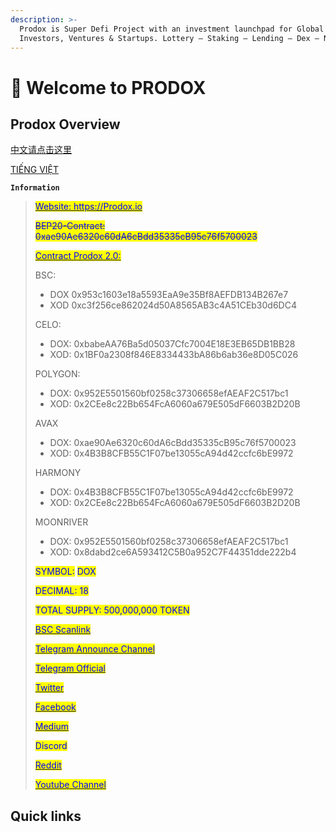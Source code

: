 ```yaml
---
description: >-
  Prodox is Super Defi Project with an investment launchpad for Global
  Investors, Ventures & Startups. Lottery — Staking — Lending — Dex — NFT Market
---
```


# 👋 Welcome to PRODOX

## Prodox Overview

[中文请点击这里](https://docs.prodox.io/cn)

[TIẾNG VIỆT](https://app.gitbook.com/o/VZGqau77kg7We4uxnk5U/s/0BqkHOZByRbOuN38OfA8/)

**`Information`**

> <mark style="color:blue;"></mark>[<mark style="color:blue;">Website: https://Prodox.io</mark>](https://prodox.io)<mark style="color:blue;"></mark>
>
> ~~<mark style="color:blue;">BEP20-Contract: 0xae90Ae6320c60dA6cBdd35335cB95c76f5700023</mark>~~
>
> <mark style="color:blue;"></mark>[<mark style="color:blue;">Contract Prodox 2.0:</mark> ](https://bscscan.com/address/0x953c1603e18a5593EaA9e35Bf8AEFDB134B267e7)
>
> BSC:&#x20;
>
> * DOX 0x953c1603e18a5593EaA9e35Bf8AEFDB134B267e7
> * XOD 0xc3f256ce862024d50A8565AB3c4A51CEb30d6DC4
>
> CELO:&#x20;
>
> * DOX: 0xbabeAA76Ba5d05037Cfc7004E18E3EB65DB1BB28&#x20;
> * XOD: 0x1BF0a2308f846E8334433bA86b6ab36e8D05C026
>
> POLYGON:&#x20;
>
> * DOX: 0x952E5501560bf0258c37306658efAEAF2C517bc1&#x20;
> * XOD: 0x2CEe8c22Bb654FcA6060a679E505dF6603B2D20B
>
> AVAX&#x20;
>
> * DOX: 0xae90Ae6320c60dA6cBdd35335cB95c76f5700023&#x20;
> * XOD: 0x4B3B8CFB55C1F07be13055cA94d42ccfc6bE9972
>
> HARMONY&#x20;
>
> * DOX: 0x4B3B8CFB55C1F07be13055cA94d42ccfc6bE9972&#x20;
> * XOD: 0x2CEe8c22Bb654FcA6060a679E505dF6603B2D20B
>
> MOONRIVER&#x20;
>
> * DOX: 0x952E5501560bf0258c37306658efAEAF2C517bc1&#x20;
> * XOD: 0x8dabd2ce6A593412C5B0a952C7F44351dde222b4
>
>
>
> <mark style="color:blue;">SYMBOL:</mark> <mark style="color:blue;">DOX</mark>
>
> <mark style="color:blue;">DECIMAL: 18</mark>
>
> <mark style="color:blue;">TOTAL SUPPLY: 500,000,000 TOKEN</mark>
>
> <mark style="color:blue;"></mark>[<mark style="color:blue;">BSC Scanlink</mark>](https://bscscan.com/address/0x953c1603e18a5593EaA9e35Bf8AEFDB134B267e7)<mark style="color:blue;"></mark>
>
> <mark style="color:blue;"></mark>[<mark style="color:blue;">Telegram Announce Channel</mark>](https://t.me/prodoxann)
>
> <mark style="color:blue;"></mark>[<mark style="color:blue;">Telegram Official</mark>](https://t.me/Prodox\_io)<mark style="color:blue;"></mark>
>
> <mark style="color:blue;"></mark>[<mark style="color:blue;">Twitter</mark>](https://twitter.com/Prodox\_io)<mark style="color:blue;"></mark>
>
> <mark style="color:blue;"></mark>[<mark style="color:blue;">Facebook</mark>](https://www.facebook.com/ProdoxEcosystem)<mark style="color:blue;"></mark>
>
> <mark style="color:blue;"></mark>[<mark style="color:blue;">Medium</mark>](https://medium.com/@prodox)<mark style="color:blue;"></mark>
>
> <mark style="color:blue;">Discord</mark>
>
> <mark style="color:blue;"></mark>[<mark style="color:blue;">Reddit</mark>](https://www.reddit.com/r/Prodox/)<mark style="color:blue;"></mark>
>
> <mark style="color:blue;"></mark>[<mark style="color:blue;">Youtube Channel</mark>](https://www.youtube.com/channel/UC-tp98j8RhwNnUw72WdVHOA)<mark style="color:blue;"></mark>

## Quick links
